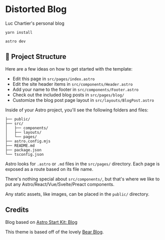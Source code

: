 # Distorted Blog
Luc Chartier's personal blog

```
yarn install
```

```
astro dev
```

## 🚀 Project Structure

Here are a few ideas on how to get started with the template:

- Edit this page in `src/pages/index.astro`
- Edit the site header items in `src/components/Header.astro`
- Add your name to the footer in `src/components/Footer.astro`
- Check out the included blog posts in `src/pages/blog/`
- Customize the blog post page layout in `src/layouts/BlogPost.astro`

Inside of your Astro project, you'll see the following folders and files:

```
├── public/
├── src/
│   ├── components/
│   ├── layouts/
│   └── pages/
├── astro.config.mjs
├── README.md
├── package.json
└── tsconfig.json
```

Astro looks for `.astro` or `.md` files in the `src/pages/` directory. Each page is exposed as a route based on its file name.

There's nothing special about `src/components/`, but that's where we like to put any Astro/React/Vue/Svelte/Preact components.

Any static assets, like images, can be placed in the `public/` directory.

## Credits
Blog based on [Astro Start Kit: Blog](https://github.com/withastro/astro/tree/latest/examples/blog?on=github)

This theme is based off of the lovely [Bear Blog](https://github.com/HermanMartinus/bearblog/).
